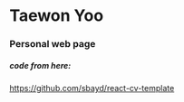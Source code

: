 # Taewon Yoo
### Personal web page


##### code from here:
https://github.com/sbayd/react-cv-template
